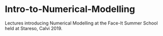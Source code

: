 # Intro-to-Numerical-Modelling

Lectures introducing Numerical Modelling at the Face-It Summer School held at Stareso, Calvi 2019.



